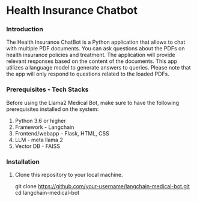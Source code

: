 # Health Insurance Chatbot

### Introduction

The Health Insurance ChatBot is a Python application that allows to chat with multiple PDF documents. You can ask questions about the PDFs on health insurance policies and treatment. The application will provide relevant responses based on the content of the documents. This app utilizes a language model to generate answers to queries. Please note that the app will only respond to questions related to the loaded PDFs.

### Prerequisites - Tech Stacks

Before using the Llama2 Medical Bot, make sure to have the following prerequisites installed on the system:

1. Python 3.6 or higher
2. Framework - Langchain
3. Frontend/webapp - Flask, HTML, CSS
4. LLM - meta llama 2
5. Vector DB - FAISS

### Installation

1. Clone this repository to your local machine.

   git clone https://github.com/your-username/langchain-medical-bot.git
   cd langchain-medical-bot



